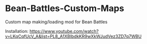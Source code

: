 # Bean-Battles-Custom-Maps
Custom map making/loading mod for Bean Battles

Installation: https://www.youtube.com/watch?v=LKqCqfUcV_A&list=PL8_A1XBIbdkKR9wXkWJudVez3ZD7q7WBU
